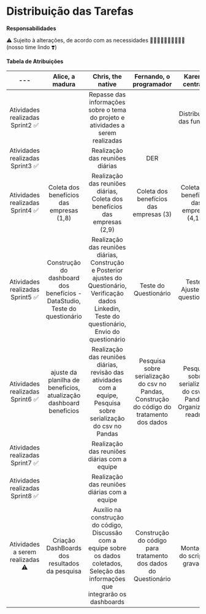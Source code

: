 # Distribuição das Tarefas

**Responsabilidades**

:warning: Sujeito à alterações, de acordo com as necessidades :woman_technologist::man_technologist::woman_technologist::man_technologist::woman_technologist: (nosso time lindo :heavy_heart_exclamation:)

**Tabela de Atribuições**

| --- | Alice, a madura | Chris, the native | Fernando, o programador | Karen, a centrada | Saymon, o resiliente | Tai, a inspiradora |
| :---: | :---: | :---: | :---: | :---: | :---: | :---: |
| Atividades realizadas Sprint2 ✅ | |Repasse das informações sobre o tema do projeto e atividades a serem realizadas | | Distribuição das funções |  |  |
| Atividades realizadas Sprint3 ✅ | |Realização das reuniões diárias | DER | | | |
| Atividades realizadas Sprint4 ✅ | Coleta dos benefícios das empresas (1,8) | Realização das reuniões diárias, Coleta dos benefícios das empresas (2,9) | Coleta dos benefícios das empresas (3) | Coleta dos benefícios das empresas (4,10)| Coleta dos benefícios das empresas (5,11) | Coleta dos benefícios das empresas (6,7) |
| Atividades realizadas Sprint5 ✅ | Construção do dashboard dos benefícios - DataStudio, Teste do questionário | Realização das reuniões diárias, Construção e Posterior ajustes do Questionário, Verificação dados Linkedin, Teste do questionário, Envio do questionário | Teste do Questionário | Teste e Ajustes do questionário | Teste do questionário, Construção do dashboard dos benefícios - Tableau | Teste do questionário |
| Atividades realizadas Sprint6 ✅ |ajuste da planilha de beneficios, atualização dashboard beneficios | Realização das reuniões diárias, revisão das atividades com a equipe, Pesquisa sobre serialização do csv no Pandas | Pesquisa sobre serialização do csv no Pandas, Construção do código do tratamento dos dados | Pesquisa sobre serialização do csv no Pandas, Organização readme | Atualização de dados | |
| Atividades realizadas Sprint7 ✅ | |Realização das reuniões diárias com a equipe | | | | |
| Atividades realizadas Sprint8 ✅ | |Realização das reuniões diárias com a equipe | | | | |
| Atividades a serem realizadas ⚠ | Criação DashBoards dos resultados da pesquisa| Auxílio na construção do código, Discussão com a equipe sobre os dados coletados,  Seleção das informações que integrarão os dashboards  | Construção do código para tratamento dos dados do Questionário | Montagem do script da gravação | Atualização de novos dados para o dashboard e aprimorar o visual | |
